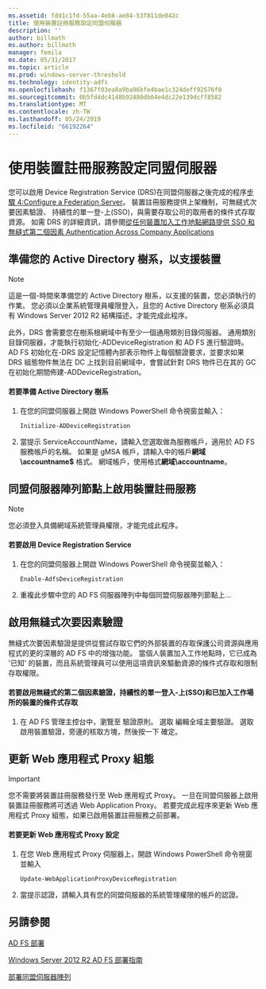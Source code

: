 ```yaml
---
ms.assetid: fdd1c1fd-55aa-4eb8-ae84-53f811de042c
title: 使用裝置註冊服務設定同盟伺服器
description: ''
author: billmath
ms.author: billmath
manager: femila
ms.date: 05/31/2017
ms.topic: article
ms.prod: windows-server-threshold
ms.technology: identity-adfs
ms.openlocfilehash: f1367f03ea8a9ba96bfe4bae1c324deff92576f0
ms.sourcegitcommit: 0b5fd4dc4148b92480db04e4dc22e139dcff8582
ms.translationtype: MT
ms.contentlocale: zh-TW
ms.lasthandoff: 05/24/2019
ms.locfileid: "66192264"
---
```

# <a name="configure-a-federation-server-with-device-registration-service"></a>使用裝置註冊服務設定同盟伺服器

您可以啟用 Device Registration Service \(DRS\)在同盟伺服器之後完成的程序[步驟 4:Configure a Federation Server](https://technet.microsoft.com/library/dn303424.aspx)。 裝置註冊服務提供上架機制，可無縫式次要因素驗證、 持續性的單一登\-上\(SSO\)，與需要存取公司的取用者的條件式存取資源。 如需 DRS 的詳細資訊，請參閱[從任何裝置加入工作地點網路提供 SSO 和無縫式第二個因素 Authentication Across Company Applications](../../ad-fs/operations/Join-to-Workplace-from-Any-Device-for-SSO-and-Seamless-Second-Factor-Authentication-Across-Company-Applications.md)  
  
## <a name="prepare-your-active-directory-forest-to-support-devices"></a>準備您的 Active Directory 樹系，以支援裝置  
  
> [!NOTE]  
> 這是一個\-時間來準備您的 Active Directory 樹系，以支援的裝置，您必須執行的作業。 您必須以企業系統管理員權限登入，且您的 Active Directory 樹系必須具有 Windows Server 2012 R2 結構描述，才能完成此程序。  
>   
> 此外，DRS 會需要您在樹系根網域中有至少一個通用類別目錄伺服器。 通用類別目錄伺服器，才能執行初始化\-ADDeviceRegistration 和 AD FS 進行驗證時。 AD FS 初始化在\-DRS 設定記憶體內部表示物件上每個驗證要求，並要求如果 DRS 組態物件無法在 DC 上找到目前網域中，會嘗試針對 DRS 物件已在其的 GC在初始化期間佈建\-ADDeviceRegistration。  
  
#### <a name="to-prepare-the-active-directory-forest"></a>若要準備 Active Directory 樹系  
  
1.  在您的同盟伺服器上開啟 Windows PowerShell 命令視窗並輸入：  
  
    ```  
    Initialize-ADDeviceRegistration  
    ```  
  
2.  當提示 ServiceAccountName，請輸入您選取做為服務帳戶，適用於 AD FS 服務帳戶的名稱。  如果是 gMSA 帳戶，請輸入中的帳戶**網域\\accountname$** 格式。 網域帳戶，使用格式**網域\\accountname**。  
  
## <a name="enable-device-registration-service-on-a-federation-server-farm-node"></a>同盟伺服器陣列節點上啟用裝置註冊服務  
  
> [!NOTE]  
> 您必須登入具備網域系統管理員權限，才能完成此程序。  
  
#### <a name="to-enable-device-registration-service"></a>若要啟用 Device Registration Service  
  
1.  在您的同盟伺服器上開啟 Windows PowerShell 命令視窗並輸入：  
  
    ```  
    Enable-AdfsDeviceRegistration  
    ```  
  
2.  重複此步驟中您的 AD FS 伺服器陣列中每個同盟伺服器陣列節點上...  
  
## <a name="enable-seamless-second-factor-authentication"></a>啟用無縫式次要因素驗證  
無縫式次要因素驗證是提供從嘗試存取它們的外部裝置的存取保護公司資源與應用程式的更的深層的 AD FS 中的增強功能。 當個人裝置加入工作地點時，它已成為 '已知' 的裝置，而且系統管理員可以使用這項資訊來驅動資源的條件式存取和限制存取權限。  
  
#### <a name="to-enable-seamless-second-factor-authentication-persistent-single-sign-on-sso-and-conditional-access-for-workplace-joined-devices"></a>若要啟用無縫式的第二個因素驗證，持續性的單一登入\-上\(SSO\)和已加入工作場所的裝置的條件式存取  
  
1.  在 AD FS 管理主控台中，瀏覽至 驗證原則。 選取 編輯全域主要驗證。 選取 啟用裝置驗證，旁邊的核取方塊，然後按一下 確定。  
  
## <a name="update-the-web-application-proxy-configuration"></a>更新 Web 應用程式 Proxy 組態  
  
> [!IMPORTANT]  
> 您不需要將裝置註冊服務發行至 Web 應用程式 Proxy。  一旦在同盟伺服器上啟用裝置註冊服務將可透過 Web Application Proxy。  若要完成此程序來更新 Web 應用程式 Proxy 組態，如果已啟用裝置註冊服務之前部署。  
  
#### <a name="to-update-the-web-application-proxy-configuration"></a>若要更新 Web 應用程式 Proxy 設定  
  
1.  在您 Web 應用程式 Proxy 伺服器上，開啟 Windows PowerShell 命令視窗並輸入  
  
    ```  
    Update-WebApplicationProxyDeviceRegistration  
    ```  
  
2.  當提示認證，請輸入具有您的同盟伺服器的系統管理權限的帳戶的認證。  
  
## <a name="see-also"></a>另請參閱 

[AD FS 部署](../../ad-fs/AD-FS-Deployment.md)  

[Windows Server 2012 R2 AD FS 部署指南](../../ad-fs/deployment/Windows-Server-2012-R2-AD-FS-Deployment-Guide.md)  
 
[部署同盟伺服器陣列](../../ad-fs/deployment/Deploying-a-Federation-Server-Farm.md)  
  


